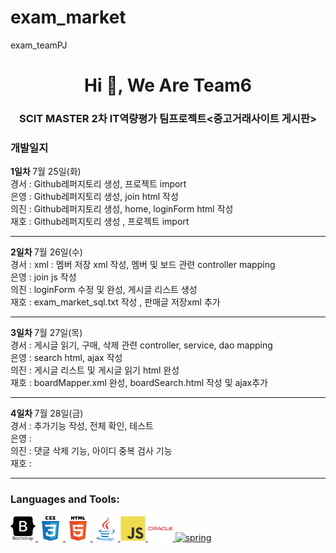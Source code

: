 # exam_market
exam_teamPJ
<h1 align="center">Hi 👋, We Are Team6</h1>
<h3 align="center">SCIT MASTER 2차 IT역량평가 팀프로젝트<중고거래사이트 게시판></h3>

<h3 align="left">개발일지</h3>
<p align="left">
 <div>
   <b>1일차 </b>7월 25일(화)<br> 
   경서 : Github레퍼지토리 생성, 프로젝트 import<br>
   은영 : Github레퍼지토리 생성, join html 작성<br>
   의진 : Github레퍼지토리 생성, home, loginForm html 작성<br>
   재호 : Github레퍼지토리 생성 , 프로젝트 import<br>
   <hr>
 </div>
  <div>
   <b>2일차 </b>7월 26일(수)<br> 
   경서 : xml : 멤버 저장 xml 작성, 멤버 및 보드 관련 controller mapping<br>
   은영 : join js 작성<br>
   의진 : loginForm 수정 및 완성, 게시글 리스트 생성<br>
   재호 : exam_market_sql.txt 작성 , 판매글 저장xml 추가<br>
   <hr>
 </div>
  <div>
   <b>3일차 </b>7월 27일(목)<br> 
   경서 : 게시글 읽기, 구매, 삭제 관련 controller, service, dao mapping<br>
   은영 : search html, ajax 작성<br>
   의진 : 게시글 리스트 및 게시글 읽기 html 완성<br>
   재호 : boardMapper.xml 완성, boardSearch.html 작성 및 ajax추가 <br>
   <hr>
 </div>
  <div>
   <b>4일차 </b>7월 28일(금)<br> 
   경서 : 추가기능 작성, 전체 확인, 테스트<br>
   은영 : <br>
   의진 : 댓글 삭제 기능, 아이디 중복 검사 기능<br>
   재호 : <br>
   <hr>
 </div>

  
</p>

<h3 align="left">Languages and Tools:</h3>
<p align="left"> <a href="https://getbootstrap.com" target="_blank" rel="noreferrer"> <img src="https://raw.githubusercontent.com/devicons/devicon/master/icons/bootstrap/bootstrap-plain-wordmark.svg" alt="bootstrap" width="40" height="40"/> </a> <a href="https://www.w3schools.com/css/" target="_blank" rel="noreferrer"> <img src="https://raw.githubusercontent.com/devicons/devicon/master/icons/css3/css3-original-wordmark.svg" alt="css3" width="40" height="40"/> </a> <a href="https://www.w3.org/html/" target="_blank" rel="noreferrer"> <img src="https://raw.githubusercontent.com/devicons/devicon/master/icons/html5/html5-original-wordmark.svg" alt="html5" width="40" height="40"/> </a> <a href="https://www.java.com" target="_blank" rel="noreferrer"> <img src="https://raw.githubusercontent.com/devicons/devicon/master/icons/java/java-original.svg" alt="java" width="40" height="40"/> </a> <a href="https://developer.mozilla.org/en-US/docs/Web/JavaScript" target="_blank" rel="noreferrer"> <img src="https://raw.githubusercontent.com/devicons/devicon/master/icons/javascript/javascript-original.svg" alt="javascript" width="40" height="40"/> </a> <a href="https://www.oracle.com/" target="_blank" rel="noreferrer"> <img src="https://raw.githubusercontent.com/devicons/devicon/master/icons/oracle/oracle-original.svg" alt="oracle" width="40" height="40"/> </a> <a href="https://spring.io/" target="_blank" rel="noreferrer"> <img src="https://www.vectorlogo.zone/logos/springio/springio-icon.svg" alt="spring" width="40" height="40"/> </a> </p>
